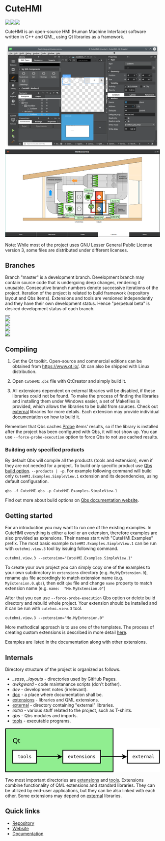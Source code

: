 # CuteHMI

<!-- CUT HERE -->
<!-- TravisCI badge hack that kills Doxygen (1.8.14) warning "Unexpected html tag <img> found within <a href=...> context". -->
<div class="doxygen_github_hack" style="font-size: 0px">

[//]: # (\htmlonly)

[![License: LGPL 3.0](https://img.shields.io/badge/license-LGPL%203.0-blue.svg)](https://opensource.org/licenses/LGPL-3.0)
[![Build Status](https://invent.kde.org/kde/cutehmi/badges/3/pipeline.svg)](https://invent.kde.org/kde/cutehmi/pipelines)
[![Coverity Scan Build Status](https://scan.coverity.com/projects/20988/badge.svg)](https://scan.coverity.com/projects/cutehmi)

[//]: # (\endhtmlonly)
</div>
<!-- CUT HERE -->

CuteHMI is an open-source HMI (Human Machine Interface) software written in C++
and QML, using Qt libraries as a framework.

![Qt Designer](doc/images/design_mode.png)
![Demo](doc/images/demo.png)

Note: While most of the project uses GNU Lesser General Public License version
3, some files are distributed under different licenses.

## Branches

Branch "master" is a development branch. Development branch may contain source
code that is undergoing deep changes, rendering it unusable. Consecutive branch
numbers denote successive iterations of the project. Iteration of the project
is related to build framework (repository layout and Qbs items). Extensions and
tools are versioned independently and they have their own development status.
Hence "perpetual beta" is desired development status of each branch.

<!-- CUT HERE -->
<!-- TravisCI badge hack that kills Doxygen (1.8.14) warning "Unexpected html tag <img> found within <a href=...> context". -->
<div class="doxygen_github_hack" style="font-size: 0px">

[//]: # (\htmlonly)

| Branch                                         | Build status                                                                                                                   | Development status |
|------------------------------------------------|--------------------------------------------------------------------------------------------------------------------------------|--------------------|
| [master](https://invent.kde.org/kde/cutehmi)   | [![Build Status](https://invent.kde.org/kde/cutehmi/badges/master/pipeline.svg)](https://invent.kde.org/kde/cutehmi/pipelines) | pre-alpha          |
| [3](https://invent.kde.org/kde/cutehmi)        | [![Build Status](https://invent.kde.org/kde/cutehmi/badges/3/pipeline.svg)](https://invent.kde.org/kde/cutehmi/pipelines)      | alpha              |
| [2](https://invent.kde.org/kde/cutehmi)        | [![Build Status](https://invent.kde.org/kde/cutehmi/badges/2/pipeline.svg)](https://invent.kde.org/kde/cutehmi/pipelines)      | perpetual beta     |
| [1](https://invent.kde.org/kde/cutehmi/tree/1) | [![Build Status](https://travis-ci.org/michpolicht/CuteHMI.svg?branch=1)](https://travis-ci.org/michpolicht/CuteHMI/branches)  | alpha              |

[//]: # (\endhtmlonly)
</div>
<!-- CUT HERE -->


## Compiling

1. Get the Qt toolkit. Open-source and commercial editions can be obtained from
https://www.qt.io/. Qt can also be shipped with Linux distribution.

2. Open `CuteHMI.qbs` file with QtCreator and simply build it.

3. All extensions dependent on external libraries will be disabled, if these
libraries could not be found. To make the process of finding the libraries
and installing them under Windows easier, a set of Makefiles is provided, which
allows the libraries to be build from sources. Check out
[external](external/) libraries for more details. Each extension may
provide individual documentation on how to build it.

Remember that Qbs caches [Probe](http://doc.qt.io/qbs/qml-qbslanguageitems-probe.html)
items' results, so if the library is installed after the project has been
configured with Qbs, it will not show up. You can use `--force-probe-execution`
option to force Qbs to not use cached results.

### Building only specified products

By default Qbs will compile all the products (tools and extension), even if they
are not needed for a project. To build only specific product use
[Qbs build option](https://doc.qt.io/qbs/cli-build.html#op-op-op-op-products-op-op-op-op-p-op-lt-op-name-op-gt-op-op-op-op-op-op-lt-op-name-op-gt-op-op-op-op-op-op-op-op-op).
`--products | -p`. For example following command will build only
`CuteHMI.Examples.SimpleView.1` extension and its dependencies, using default
configuration.

```
qbs -f CuteHMI.qbs -p CuteHMI.Examples.SimpleView.1
```

Find out more about build options on
[Qbs documentation website](https://doc.qt.io/qbs/index.html).

## Getting started

For an introduction you may want to run one of the existing examples. In CuteHMI
everything is either a tool or an extension, therefore examples are also provided
as extensions. Their names start with "CuteHMI.Examples" prefix. The most basic
example `CuteHMI.Examples.SimpleView.1` can be run with `cutehmi.view.3` tool by
issuing following command.

```
cutehmi.view.3 --extension="CuteHMI.Examples.SimpleView.1"
```

To create your own project you can simply copy one of the examples to your own
subdirectory in `extensions` directory (e.g. `Me/MyExtension.0`), rename `qbs` file
accordingly to match extension name (e.g. `MyExtension.0.qbs`), then edit `qbs`
file and change `name` property to match extension name
(e.g. `name:  "Me.MyExtension.0"`)

After that you can use `--force-probe-execution` Qbs option or delete build
directory and rebuild whole project. Your extension should be installed and it
can be run with `cutehmi.view.3` tool.

```
cutehmi.view.3 --extension="Me.MyExtension.0"
```

More methodical approach is to use one of the templates. The process of creating
custom extensions is described in more detail [here](extensions/).

Examples are listed in the documentation along with other extensions.


## Internals

Directory structure of the project is organized as follows.

- *_sass*, *_layouts* - directories used by GitHub Pages.
- *awkgward* - code maintanance scripts (don't bother).
- *dev* - development notes (irrelevant).
- [doc](doc/) - a place where documentation shall be.
- [extensions](extensions/) - libraries and QML extensions.
- [external](external/) - directory containing "external" libraries.
- *extra* - various stuff related to the project, such as T-shirts.
- *qbs* - Qbs modules and imports.
- [tools](tools/) - executable programs.

![Dependencies between tools, extensions and external libraries](doc/images/general_dependencies.svg)

Two most important directories are [extensions](extensions/) and
[tools](tools/). Extensions combine functionality of QML extensions and
standard libraries. They can be utilized by end-user applications, but they can
be also linked with each other. Some extensions may depend on
[external](external/) libraries.

## Quick links

- [Repository](https://invent.kde.org/kde/cutehmi)
- [Website](https://cutehmi.kde.org/)
- [Documentation](https://cutehmi.kde.org/docs/)

